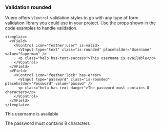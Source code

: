 ### Validation rounded

Vuero offers `VControl` validation styles to go with any type of form validation
library you could use in your project.
Use the props shown in the code examples to handle validation.

<!--code-->

```vue
<template>
  <VField>
    <VControl icon="feather:user" is-valid>
      <VInput type="text" class="is-rounded" placeholder="Username" value="Superman" />
      <p class="help has-text-success">This username is available</p>
    </VControl>
  </VField>
  <VField>
    <VControl icon="feather:lock" has-error>
      <VInput type="password" class="is-rounded" placeholder="Password" value="passwd" />
      <p class="help has-text-danger">The password must contains 8 characters</p>
    </VControl>
  </VField>
</template>
```

<!--/code-->

<!--example-->

<VField>
  <VControl icon="feather:user" is-valid>
    <VInput
      type="text"
      class="is-rounded"
      placeholder="Username"
      value="Superman"
    />
    <p class="help has-text-success">This username is available</p>
  </VControl>
</VField>
<VField>
  <VControl icon="feather:lock" has-error>
    <VInput
      type="password"
      class="is-rounded"
      placeholder="Password"
      value="passwd"
    />
    <p class="help has-text-danger">The password must contains 8 characters</p>
  </VControl>
</VField>

<!--/example-->

